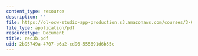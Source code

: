 ```yaml
---
content_type: resource
description: ''
file: https://ol-ocw-studio-app-production.s3.amazonaws.com/courses/3-012-fundamentals-of-materials-science-fall-2005/2b95749a4707b6a2cd96555691d6b55c_rec3b.pdf
file_type: application/pdf
resourcetype: Document
title: rec3b.pdf
uid: 2b95749a-4707-b6a2-cd96-555691d6b55c
---
```

